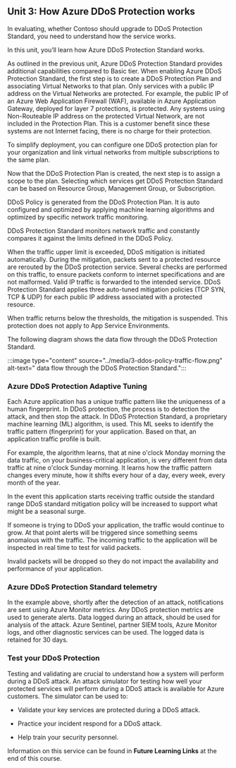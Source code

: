 
## Unit 3: How Azure DDoS Protection works

In evaluating, whether Contoso should upgrade to DDoS Protection Standard, you need to understand how the service works.

In this unit, you’ll learn how Azure DDoS Protection Standard works.

As outlined in the previous unit, Azure DDoS Protection Standard provides additional capabilities compared to Basic tier. When enabling Azure DDoS Protection Standard, the first step is to create a DDoS Protection Plan and associating Virtual Networks to that plan. Only services with a public IP address on the Virtual Networks are protected. For example, the public IP of an Azure Web Application Firewall (WAF), available in Azure Application Gateway, deployed for layer 7 protections, is protected. Any systems using Non-Routeable IP address on the protected Virtual Network, are not included in the Protection Plan. This is a customer benefit since these systems are not Internet facing, there is no charge for their protection.

To simplify deployment, you can configure one DDoS protection plan for your organization and link virtual networks from multiple subscriptions to the same plan.

Now that the DDoS Protection Plan is created, the next step is to assign a scope to the plan. Selecting which services get DDoS Protection Standard can be based on Resource Group, Management Group, or Subscription.

DDoS Policy is generated from the DDoS Protection Plan. It is auto configured and optimized by applying machine learning algorithms and optimized by specific network traffic monitoring.

DDoS Protection Standard monitors network traffic and constantly compares it against the limits defined in the DDoS Policy.

When the traffic upper limit is exceeded, DDoS mitigation is initiated automatically.  During the mitigation, packets sent to a protected resource are rerouted by the DDoS protection service. Several checks are performed on this traffic, to ensure packets conform to internet specifications and are not malformed. Valid IP traffic is forwarded to the intended service. DDoS Protection Standard applies three auto-tuned mitigation policies (TCP SYN, TCP & UDP) for each public IP address associated with a protected resource.

When traffic returns below the thresholds, the mitigation is suspended. This protection does not apply to App Service Environments.

The following diagram shows the data flow through the DDoS Protection Standard.

:::image type="content" source="../media/3-ddos-policy-traffic-flow.png" alt-text=" data flow through the DDoS Protection Standard.":::

### Azure DDoS Protection Adaptive Tuning

Each Azure application has a unique traffic pattern like the uniqueness of a human fingerprint. In DDoS protection, the process is to detection the attack, and then stop the attack. In DDoS Protection Standard, a proprietary machine learning (ML) algorithm, is used. This ML seeks to identify the traffic pattern (fingerprint) for your application. Based on that, an application traffic profile is built.

For example, the algorithm learns, that at nine o'clock Monday morning the data traffic, on your business-critical application, is very different from data traffic at nine o'clock Sunday morning. It learns how the traffic pattern changes every minute, how it shifts every hour of a day, every week, every month of the year.

In the event this application starts receiving traffic outside the standard range DDoS standard mitigation policy will be increased to support what might be a seasonal surge.

If someone is trying to DDoS your application, the traffic would continue to grow. At that point alerts will be triggered since something seems anomalous with the traffic. The incoming traffic to the application will be inspected in real time to test for valid packets.

Invalid packets will be dropped so they do not impact the availability and performance of your application.

### Azure DDoS Protection Standard telemetry

In the example above, shortly after the detection of an attack, notifications are sent using Azure Monitor metrics. Any DDoS protection metrics are used to generate alerts. Data logged during an attack, should be used for analysis of the attack. Azure Sentinel, partner SIEM tools, Azure Monitor logs, and other diagnostic services can be used. The logged data is retained for 30 days.

### Test your DDoS Protection

Testing and validating are crucial to understand how a system will perform during a DDoS attack. An attack simulator for testing how well your protected services will perform during a DDoS attack is available for Azure customers. The simulator can be used to:

- Validate your key services are protected during a DDoS attack.

- Practice your incident respond for a DDoS attack.

- Help train your security personnel.

Information on this service can be found in **Future Learning Links** at the end of this course.

